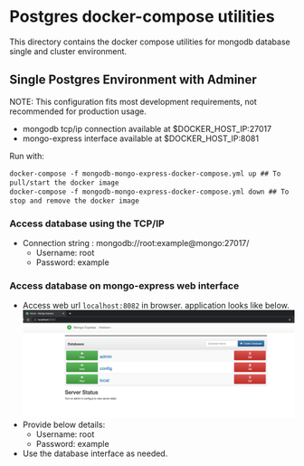 # Postgres docker-compose utilities

This directory contains the docker compose utilities for mongodb database single and cluster environment.

## Single Postgres Environment with Adminer
NOTE: This configuration fits most development requirements, not recommended for production usage.

- mongodb tcp/ip connection available at $DOCKER_HOST_IP:27017
- mongo-express interface available at $DOCKER_HOST_IP:8081

Run with:
````
docker-compose -f mongodb-mongo-express-docker-compose.yml up ## To pull/start the docker image
docker-compose -f mongodb-mongo-express-docker-compose.yml down ## To stop and remove the docker image
````

### Access database using the TCP/IP
- Connection string : mongodb://root:example@mongo:27017/
  - Username: root
  - Password: example

### Access database on mongo-express web interface
 - Access web url `localhost:8082` in browser. application looks like below.
![img.png](mongo-express.png)
 - Provide below details:
   - Username: root
   - Password: example
 - Use the database interface as needed.

